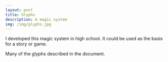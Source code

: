 ```yaml
---
layout: post
title: Glyphs
description: A magic system
img: /img/glyphs.jpg
---
```


I developed this magic system in high school. It could be used as the basis for a story or game. 

<div class="img_row">
	<img class="col three" src="{{ site.baseurl }}/img/glyphs.jpg" alt="" title="many glyphs"/>
</div>
<div class="col three caption">
	Many of the glyphs described in the document.
</div>
